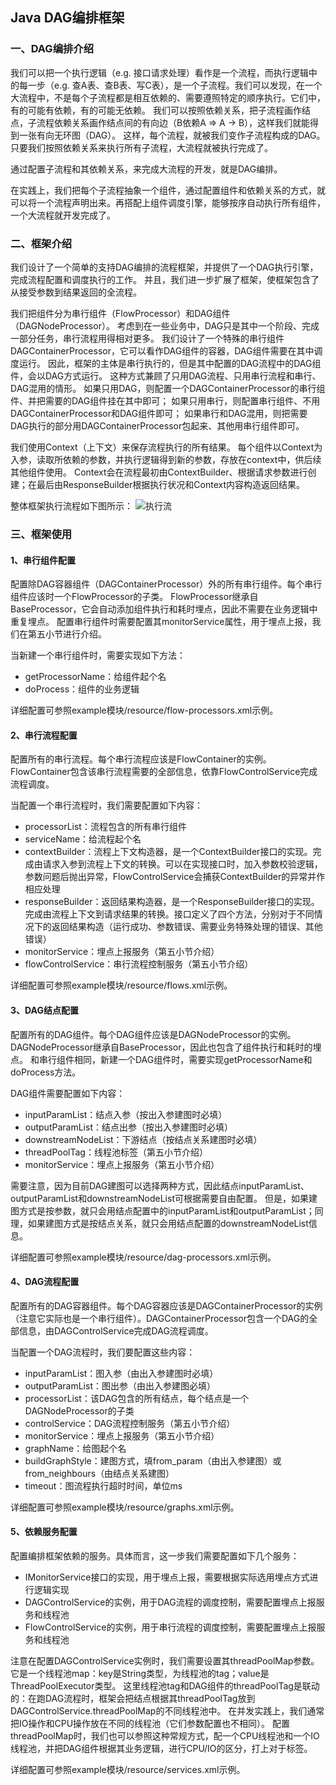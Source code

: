 ## Java DAG编排框架

### 一、DAG编排介绍

我们可以把一个执行逻辑（e.g. 接口请求处理）看作是一个流程，而执行逻辑中的每一步（e.g. 查A表、查B表、写C表），是一个子流程。我们可以发现，在一个大流程中，不是每个子流程都是相互依赖的、需要遵照特定的顺序执行。它们中，有的可能有依赖，有的可能无依赖。
我们可以按照依赖关系，把子流程画作结点，子流程依赖关系画作结点间的有向边（B依赖A => A -> B），这样我们就能得到一张有向无环图（DAG）。
这样，每个流程，就被我们变作子流程构成的DAG。只要我们按照依赖关系来执行所有子流程，大流程就被执行完成了。

通过配置子流程和其依赖关系，来完成大流程的开发，就是DAG编排。

在实践上，我们把每个子流程抽象一个组件，通过配置组件和依赖关系的方式，就可以将一个流程声明出来。再搭配上组件调度引擎，能够按序自动执行所有组件，一个大流程就开发完成了。

### 二、框架介绍

我们设计了一个简单的支持DAG编排的流程框架，并提供了一个DAG执行引擎，完成流程配置和调度执行的工作。
并且，我们进一步扩展了框架，使框架包含了从接受参数到结果返回的全流程。

我们把组件分为串行组件（FlowProcessor）和DAG组件（DAGNodeProcessor）。
考虑到在一些业务中，DAG只是其中一个阶段、完成一部分任务，串行流程用得相对更多。
我们设计了一个特殊的串行组件DAGContainerProcessor，它可以看作DAG组件的容器，DAG组件需要在其中调度运行。
因此，框架的主体是串行执行的，但是其中配置的DAG流程中的DAG组件，会以DAG方式运行。
这种方式兼顾了只用DAG流程、只用串行流程和串行、DAG混用的情形。
如果只用DAG，则配置一个DAGContainerProcessor的串行组件、并把需要的DAG组件挂在其中即可；
如果只用串行，则配置串行组件、不用DAGContainerProcessor和DAG组件即可；
如果串行和DAG混用，则把需要DAG执行的部分用DAGContainerProcessor包起来、其他用串行组件即可。

我们使用Context（上下文）来保存流程执行的所有结果。
每个组件以Context为入参，读取所依赖的参数，并执行逻辑得到新的参数，存放在context中，供后续其他组件使用。
Context会在流程最初由ContextBuilder、根据请求参数进行创建；在最后由ResponseBuilder根据执行状况和Context内容构造返回结果。

整体框架执行流程如下图所示：
![](C:\Users\Administrator\IdeaProjects\engine\src\main\resources\flow.jpg "执行流")

### 三、框架使用

#### 1、串行组件配置

配置除DAG容器组件（DAGContainerProcessor）外的所有串行组件。每个串行组件应该时一个FlowProcessor的子类。
FlowProcessor继承自BaseProcessor，它会自动添加组件执行和耗时埋点，因此不需要在业务逻辑中重复埋点。
配置串行组件时需要配置其monitorService属性，用于埋点上报，我们在第五小节进行介绍。

当新建一个串行组件时，需要实现如下方法：

- getProcessorName：给组件起个名
- doProcess：组件的业务逻辑

详细配置可参照example模块/resource/flow-processors.xml示例。

#### 2、串行流程配置

配置所有的串行流程。每个串行流程应该是FlowContainer的实例。FlowContainer包含该串行流程需要的全部信息，依靠FlowControlService完成流程调度。

当配置一个串行流程时，我们需要配置如下内容：

- processorList：流程包含的所有串行组件
- serviceName：给流程起个名
- contextBuilder：流程上下文构造器，是一个ContextBuilder接口的实现。完成由请求入参到流程上下文的转换。可以在实现接口时，加入参数校验逻辑，参数问题后抛出异常，FlowControlService会捕获ContextBuilder的异常并作相应处理
- responseBuilder：返回结果构造器，是一个ResponseBuilder接口的实现。完成由流程上下文到请求结果的转换。接口定义了四个方法，分别对于不同情况下的返回结果构造（运行成功、参数错误、需要业务特殊处理的错误、其他错误）
- monitorService：埋点上报服务（第五小节介绍）
- flowControlService：串行流程控制服务（第五小节介绍）

详细配置可参照example模块/resource/flows.xml示例。


#### 3、DAG结点配置

配置所有的DAG组件。每个DAG组件应该是DAGNodeProcessor的实例。DAGNodeProcessor继承自BaseProcessor，因此也包含了组件执行和耗时的埋点。
和串行组件相同，新建一个DAG组件时，需要实现getProcessorName和doProcess方法。

DAG组件需要配置如下内容：
- inputParamList：结点入参（按出入参建图时必填）
- outputParamList：结点出参（按出入参建图时必填）
- downstreamNodeList：下游结点（按结点关系建图时必填）
- threadPoolTag：线程池标签（第五小节介绍）
- monitorService：埋点上报服务（第五小节介绍）

需要注意，因为目前DAG建图可以选择两种方式，因此结点inputParamList、outputParamList和downstreamNodeList可根据需要自由配置。
但是，如果建图方式是按参数，就只会用结点配置中的inputParamList和outputParamList；同理，如果建图方式是按结点关系，就只会用结点配置的downstreamNodeList信息。

详细配置可参照example模块/resource/dag-processors.xml示例。

#### 4、DAG流程配置

配置所有的DAG容器组件。每个DAG容器应该是DAGContainerProcessor的实例（注意它实际也是一个串行组件）。DAGContainerProcessor包含一个DAG的全部信息，由DAGControlService完成DAG流程调度。

当配置一个DAG流程时，我们要配置这些内容：

- inputParamList：图入参（由出入参建图时必填）
- outputParamList：图出参（由出入参建图必填）
- processorList：该DAG包含的所有结点，每个结点是一个DAGNodeProcessor的子类
- controlService：DAG流程控制服务（第五小节介绍）
- monitorService：埋点上报服务（第五小节介绍）
- graphName：给图起个名
- buildGraphStyle：建图方式，填from_param（由出入参建图）或from_neighbours（由结点关系建图）
- timeout：图流程执行超时时间，单位ms

详细配置可参照example模块/resource/graphs.xml示例。

#### 5、依赖服务配置

配置编排框架依赖的服务。具体而言，这一步我们需要配置如下几个服务：

- IMonitorService接口的实现，用于埋点上报，需要根据实际选用埋点方式进行逻辑实现
- DAGControlService的实例，用于DAG流程的调度控制，需要配置埋点上报服务和线程池
- FlowControlService的实例，用于串行流程的调度控制，需要配置埋点上报服务和线程池

注意在配置DAGControlService实例时，我们需要设置其threadPoolMap参数。它是一个线程池map：key是String类型，为线程池的tag；value是ThreadPoolExecutor类型。
这里线程池tag和DAG组件的threadPoolTag是联动的：在跑DAG流程时，框架会把结点根据其threadPoolTag放到DAGControlService.threadPoolMap的不同线程池中。
在并发实践上，我们通常把IO操作和CPU操作放在不同的线程池（它们参数配置也不相同）。
配置threadPoolMap时，我们也可以参照这种常规方式，配一个CPU线程池和一个IO线程池，并把DAG组件根据其业务逻辑，进行CPU/IO的区分，打上对于标签。

详细配置可参照example模块/resource/services.xml示例。